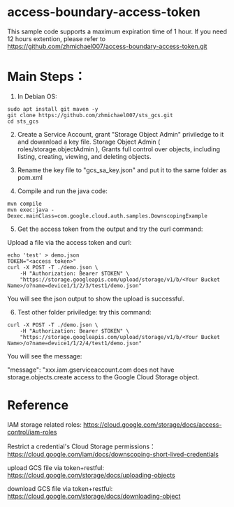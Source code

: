 # access-boundary-access-token
This sample code supports a maximum expiration time of 1 hour. If you need 12 hours extention, please refer to https://github.com/zhmichael007/access-boundary-access-token.git

# Main Steps：
1. In Debian OS:
```
sudo apt install git maven -y
git clone https://github.com/zhmichael007/sts_gcs.git
cd sts_gcs
```
2. Create a Service Account, grant "Storage Object Admin" priviledge to it and dowanload a key file. Storage Object Admin ( roles/storage.objectAdmin ), Grants full control over objects, including listing, creating, viewing, and deleting objects.

3. Rename the key file to "gcs_sa_key.json" and put it to the same folder as pom.xml 

4. Compile and run the java code:
```
mvn compile
mvn exec:java -Dexec.mainClass=com.google.cloud.auth.samples.DownscopingExample
```

5. Get the access token from the output and try the curl command:

Upload a file via the access token and curl:
```
echo 'test' > demo.json
TOKEN="<access token>"
curl -X POST -T ./demo.json \
    -H "Authorization: Bearer $TOKEN" \
    "https://storage.googleapis.com/upload/storage/v1/b/<Your Bucket Name>/o?name=device1/1/2/3/test1/demo.json"
```

You will see the json output to show the upload is successful.

6. Test other folder priviledge:
try this command:
```
curl -X POST -T ./demo.json \
    -H "Authorization: Bearer $TOKEN" \
    "https://storage.googleapis.com/upload/storage/v1/b/<Your Bucket Name>/o?name=device1/1/2/4/test1/demo.json"
```

You will see the message:

"message": "xxx.iam.gserviceaccount.com does not have storage.objects.create access to the Google Cloud Storage object.


# Reference
IAM storage related roles:
https://cloud.google.com/storage/docs/access-control/iam-roles

Restrict a credential's Cloud Storage permissions：
https://cloud.google.com/iam/docs/downscoping-short-lived-credentials

upload GCS file via token+restful:
https://cloud.google.com/storage/docs/uploading-objects

download GCS file via token+restful:
https://cloud.google.com/storage/docs/downloading-object



